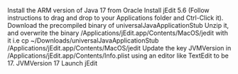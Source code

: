 Install the ARM version of Java 17 from Oracle
Install jEdit 5.6 (Follow instructions to drag and drop to your Applications folder and Ctrl-Click it).
Download the precompiled binary of universalJavaApplicationStub
Unzip it, and overwrite the binary /Applications/jEdit.app/Contents/MacOS/jedit with it i.e
cp ~/Downloads/universalJavaApplicationStub /Applications/jEdit.app/Contents/MacOS/jedit
Update the key JVMVersion in /Applications/jEdit.app/Contents/Info.plist using an editor like TextEdit to be 17.
<key>JVMVersion</key>
<string>17</string>
Launch jEdit
